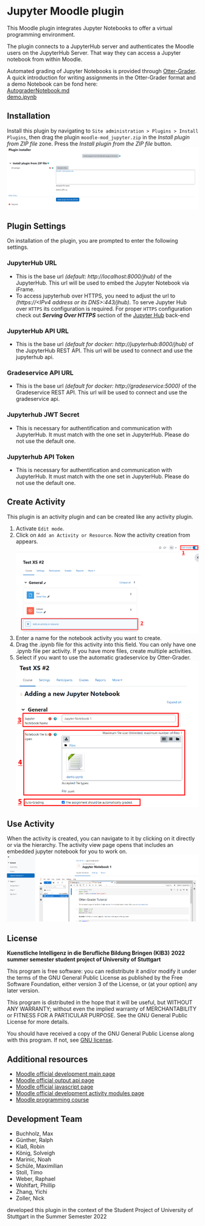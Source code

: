# Jupyter Moodle plugin

This Moodle plugin integrates Jupyter Notebooks to offer a virtual programming environment.

The plugin connects to a JupyterHub server and authenticates the Moodle users on the JupyterHub Server. That way they
can access a Jupyter notebook from within Moodle.

Automated grading of Jupyter Notebooks is provided through [Otter-Grader](https://otter-grader.readthedocs.io/en/latest/).  
A quick introduction for writing assignments in the Otter-Grader format and a demo Notebook can be fond here:  
[AutograderNotebook.md](documentation/AutograderNotebook.md)  
[demo.ipynb](documentation/demo.ipynb)

## Installation

Install this plugin by navigating to `Site administration > Plugins > Install Plugins`, then drag the plugin `moodle-mod_jupyter.zip` in the *Install plugin from ZIP file* zone. Press the *Install plugin from the ZIP file* button.
![Screenshot showing how to install the plugin. Drag the .zip of the plugin in the install plugin zone in the admin settings under install plugin.](https://raw.githubusercontent.com/SE-Stuttgart/moodle-mod_jupyter/main/documentation/how_to_install.png)

## Plugin Settings

On installation of the plugin, you are prompted to enter the following settings.

### JupyterHub URL
- This is the base url *(default: http://localhost:8000/jhub)* of the JupyterHub. This url will be used to embed the Jupyter Notebook via iFrame.
- To access jupyterhub over HTTPS, you need to adjust the url to *(https://&lt;IPv4 address or its DNS&gt;:443/jhub)*. To serve Jupyter Hub over ```HTTPS``` its configuration is required. For proper ```HTTPS``` configuration check out ***Serving Over HTTPS*** section of the [Jupyter Hub](https://github.com/SE-Stuttgart/jupyterhub-gradeservice/blob/main/README.md) back-end
### JupyterHub API URL
- This is the base url *(default for docker: http://jupyterhub:8000/jhub)* of the JupyterHub REST API. This url will be used to connect and use the jupyterhub api.
### Gradeservice API URL
- This is the base url *(default for docker: http://gradeservice:5000)* of the Gradeservice REST API. This url will be used to connect and use the gradeservice api.
### Jupyterhub JWT Secret
- This is necessary for authentification and communication with JupyterHub. It must match with the one set in JupyterHub. Please do not use the default one.
### Jupyterhub API Token
- This is necessary for authentification and communication with JupyterHub. It must match with the one set in JupyterHub. Please do not use the default one.

## Create Activity

This plugin is an activity plugin and can be created like any activity plugin.

1. Activate `Edit mode`.
2. Click on `Add an Activity or Resource`. Now the activity creation from appears.
![Screenshot showing the "edit mode" toggle on the top right and the "add an activity or resource" in the center.](https://raw.githubusercontent.com/SE-Stuttgart/moodle-mod_jupyter/main/documentation/how_to_create_activity_1.png)
3. Enter a name for the notebook activity you want to create.
4. Drag the .ipynb file for this activity into this field. You can only have one .ipynb file per activity. If you have more files, create multiple activities.
5. Select if you want to use the automatic gradeservice by Otter-Grader.
![Screenshot showing the activity creation form. The three described options are displayed.](https://raw.githubusercontent.com/SE-Stuttgart/moodle-mod_jupyter/main/documentation/how_to_create_activity_2.png)

## Use Activity

When the activity is created, you can navigate to it by clicking on it directly or via the hierarchy. The activity view page opens that includes an embedded jupyter notebook for you to work on.
![Screenshot showing the embedded Notebook.](https://raw.githubusercontent.com/SE-Stuttgart/moodle-mod_jupyter/main/documentation/how_to_result.png)

## License

**Kuenstliche Intelligenz in die Berufliche Bildung Bringen (KIB3)**
**2022 summer semester student project of University of Stuttgart**

This program is free software: you can redistribute it and/or modify it under
the terms of the GNU General Public License as published by the Free Software
Foundation, either version 3 of the License, or (at your option) any later
version.

This program is distributed in the hope that it will be useful, but WITHOUT ANY
WARRANTY; without even the implied warranty of MERCHANTABILITY or FITNESS FOR A
PARTICULAR PURPOSE. See the GNU General Public License for more details.

You should have received a copy of the GNU General Public License along with
this program. If not, see [GNU license](https://www.gnu.org/licenses).

## Additional resources

- [Moodle official development main page](https://docs.moodle.org/dev/Main_Page)
- [Moodle official output api page](https://docs.moodle.org/dev/Output_API)
- [Moodle official javascript page](https://docs.moodle.org/dev/Javascript_Modules)
- [Moodle official development activity modules page](https://docs.moodle.org/dev/Activity_modules)
- [Moodle programming course](https://www.youtube.com/playlist?list=PLgfLVzXXIo5q10qVXDVyD-JZVyZL9pCq0)

## Development Team

- Buchholz, Max
- Günther, Ralph
- Klaß, Robin
- König, Solveigh
- Marinic, Noah
- Schüle, Maximilian
- Stoll, Timo
- Weber, Raphael
- Wohlfart, Phillip
- Zhang, Yichi
- Zoller, Nick

developed this plugin in the context of the Student Project of University of Stuttgart in the Summer Semester 2022
